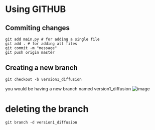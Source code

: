# Using GITHUB


## Commiting changes
```
git add main.py # for adding a single file
git add . # for adding all files
git commit -m "message" 
git push origin master
```

## Creating a new branch
```
git checkout -b version1_diffusion
```

you would be having a new branch named version1_diffusion
![image](images/branch.png)

# deleting the branch
```
git branch -d version1_diffusion
```


